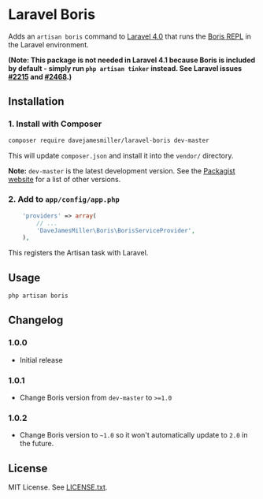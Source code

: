 # Laravel Boris

Adds an `artisan boris` command to [Laravel 4.0][1] that runs the [Boris REPL][2]
in the Laravel environment.

**(Note: This package is not needed in Laravel 4.1 because Boris is included by
default - simply run `php artisan tinker` instead. See Laravel issues
[#2215](https://github.com/laravel/framework/issues/2215) and
[#2468](https://github.com/laravel/framework/pull/2468).)**

## Installation

### 1. Install with Composer
```bash
composer require davejamesmiller/laravel-boris dev-master
```

This will update `composer.json` and install it into the `vendor/` directory.

**Note:** `dev-master` is the latest development version.
See the [Packagist website][3] for a list of other versions.

### 2. Add to `app/config/app.php`
```php
    'providers' => array(
        // ...
        'DaveJamesMiller\Boris\BorisServiceProvider',
    ),
```

This registers the Artisan task with Laravel.

## Usage
```bash
php artisan boris
```

## Changelog
### 1.0.0
* Initial release

### 1.0.1
* Change Boris version from `dev-master` to `>=1.0`

### 1.0.2
* Change Boris version to `~1.0` so it won't automatically update to `2.0` in
  the future.

## License
MIT License. See [LICENSE.txt][4].

[1]: http://four.laravel.com/
[2]: https://github.com/d11wtq/boris
[3]: https://packagist.org/packages/davejamesmiller/laravel-boris
[4]: LICENSE.txt
